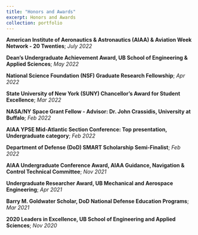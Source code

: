 ```yaml
---
title: "Honors and Awards"
excerpt: Honors and Awards
collection: portfolio
---
```


**American Institute of Aeronautics & Astronautics (AIAA) & Aviation Week Network - 20 Twenties**; *July 2022*

**Dean’s Undergraduate Achievement Award, UB School of Engineering & Applied Sciences**; *May 2022*

**National Science Foundation (NSF) Graduate Research Fellowship**; *Apr 2022*

**State University of New York (SUNY) Chancellor’s Award for Student Excellence**; *Mar 2022*

**NASA/NY Space Grant Fellow - Advisor: Dr. John Crassidis, University at Buffalo**; *Feb 2022*

**AIAA YPSE Mid-Atlantic Section Conference: Top presentation, Undergraduate category**; *Feb 2022*

**Department of Defense (DoD) SMART Scholarship Semi-Finalist**; *Feb 2022*

**AIAA Undergraduate Conference Award, AIAA Guidance, Navigation & Control Technical Committee**; *Nov 2021*

**Undergraduate Researcher Award, UB Mechanical and Aerospace Engineering**; *Apr 2021*

**Barry M. Goldwater Scholar, DoD National Defense Education Programs**; *Mar 2021*

**2020 Leaders in Excellence, UB School of Engineering and Applied Sciences**; *Nov 2020*

